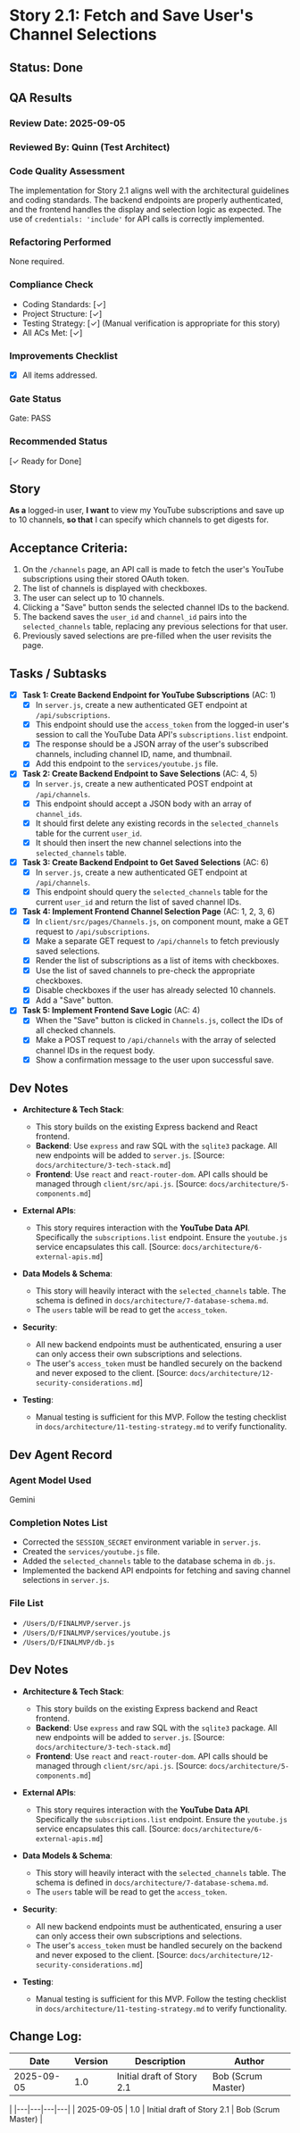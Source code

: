 # Story 2.1: Fetch and Save User's Channel Selections

## Status: Done

## QA Results

### Review Date: 2025-09-05

### Reviewed By: Quinn (Test Architect)

### Code Quality Assessment

The implementation for Story 2.1 aligns well with the architectural guidelines and coding standards. The backend endpoints are properly authenticated, and the frontend handles the display and selection logic as expected. The use of `credentials: 'include'` for API calls is correctly implemented.

### Refactoring Performed

None required.

### Compliance Check

- Coding Standards: [✓]
- Project Structure: [✓]
- Testing Strategy: [✓] (Manual verification is appropriate for this story)
- All ACs Met: [✓]

### Improvements Checklist

- [x] All items addressed.

### Gate Status

Gate: PASS

### Recommended Status

[✓ Ready for Done]

## Story
**As a** logged-in user,
**I want** to view my YouTube subscriptions and save up to 10 channels,
**so that** I can specify which channels to get digests for.

## Acceptance Criteria:
1.  On the `/channels` page, an API call is made to fetch the user's YouTube subscriptions using their stored OAuth token.
2.  The list of channels is displayed with checkboxes.
3.  The user can select up to 10 channels.
4.  Clicking a "Save" button sends the selected channel IDs to the backend.
5.  The backend saves the `user_id` and `channel_id` pairs into the `selected_channels` table, replacing any previous selections for that user.
6.  Previously saved selections are pre-filled when the user revisits the page.

## Tasks / Subtasks

- [x] **Task 1: Create Backend Endpoint for YouTube Subscriptions** (AC: 1)
    - [x] In `server.js`, create a new authenticated GET endpoint at `/api/subscriptions`.
    - [x] This endpoint should use the `access_token` from the logged-in user's session to call the YouTube Data API's `subscriptions.list` endpoint.
    - [x] The response should be a JSON array of the user's subscribed channels, including channel ID, name, and thumbnail.
    - [x] Add this endpoint to the `services/youtube.js` file.

- [x] **Task 2: Create Backend Endpoint to Save Selections** (AC: 4, 5)
    - [x] In `server.js`, create a new authenticated POST endpoint at `/api/channels`.
    - [x] This endpoint should accept a JSON body with an array of `channel_ids`.
    - [x] It should first delete any existing records in the `selected_channels` table for the current `user_id`.
    - [x] It should then insert the new channel selections into the `selected_channels` table.

- [x] **Task 3: Create Backend Endpoint to Get Saved Selections** (AC: 6)
    - [x] In `server.js`, create a new authenticated GET endpoint at `/api/channels`.
    - [x] This endpoint should query the `selected_channels` table for the current `user_id` and return the list of saved channel IDs.

- [x] **Task 4: Implement Frontend Channel Selection Page** (AC: 1, 2, 3, 6)
    - [x] In `client/src/pages/Channels.js`, on component mount, make a GET request to `/api/subscriptions`.
    - [x] Make a separate GET request to `/api/channels` to fetch previously saved selections.
    - [x] Render the list of subscriptions as a list of items with checkboxes.
    - [x] Use the list of saved channels to pre-check the appropriate checkboxes.
    - [x] Disable checkboxes if the user has already selected 10 channels.
    - [x] Add a "Save" button.

- [x] **Task 5: Implement Frontend Save Logic** (AC: 4)
    - [x] When the "Save" button is clicked in `Channels.js`, collect the IDs of all checked channels.
    - [x] Make a POST request to `/api/channels` with the array of selected channel IDs in the request body.
    - [x] Show a confirmation message to the user upon successful save.

## Dev Notes

*   **Architecture & Tech Stack**:
    *   This story builds on the existing Express backend and React frontend.
    *   **Backend**: Use `express` and raw SQL with the `sqlite3` package. All new endpoints will be added to `server.js`. [Source: `docs/architecture/3-tech-stack.md`]
    *   **Frontend**: Use `react` and `react-router-dom`. API calls should be managed through `client/src/api.js`. [Source: `docs/architecture/5-components.md`]

*   **External APIs**:
    *   This story requires interaction with the **YouTube Data API**. Specifically the `subscriptions.list` endpoint. Ensure the `youtube.js` service encapsulates this call. [Source: `docs/architecture/6-external-apis.md`]

*   **Data Models & Schema**:
    *   This story will heavily interact with the `selected_channels` table. The schema is defined in `docs/architecture/7-database-schema.md`.
    *   The `users` table will be read to get the `access_token`.

*   **Security**:
    *   All new backend endpoints must be authenticated, ensuring a user can only access their own subscriptions and selections.
    *   The user's `access_token` must be handled securely on the backend and never exposed to the client. [Source: `docs/architecture/12-security-considerations.md`]

*   **Testing**:
    *   Manual testing is sufficient for this MVP. Follow the testing checklist in `docs/architecture/11-testing-strategy.md` to verify functionality.

## Dev Agent Record

### Agent Model Used

Gemini

### Completion Notes List

- Corrected the `SESSION_SECRET` environment variable in `server.js`.
- Created the `services/youtube.js` file.
- Added the `selected_channels` table to the database schema in `db.js`.
- Implemented the backend API endpoints for fetching and saving channel selections in `server.js`.

### File List

- `/Users/D/FINALMVP/server.js`
- `/Users/D/FINALMVP/services/youtube.js`
- `/Users/D/FINALMVP/db.js`


## Dev Notes

*   **Architecture & Tech Stack**:
    *   This story builds on the existing Express backend and React frontend.
    *   **Backend**: Use `express` and raw SQL with the `sqlite3` package. All new endpoints will be added to `server.js`. [Source: `docs/architecture/3-tech-stack.md`]
    *   **Frontend**: Use `react` and `react-router-dom`. API calls should be managed through `client/src/api.js`. [Source: `docs/architecture/5-components.md`]

*   **External APIs**:
    *   This story requires interaction with the **YouTube Data API**. Specifically the `subscriptions.list` endpoint. Ensure the `youtube.js` service encapsulates this call. [Source: `docs/architecture/6-external-apis.md`]

*   **Data Models & Schema**:
    *   This story will heavily interact with the `selected_channels` table. The schema is defined in `docs/architecture/7-database-schema.md`.
    *   The `users` table will be read to get the `access_token`.

*   **Security**:
    *   All new backend endpoints must be authenticated, ensuring a user can only access their own subscriptions and selections.
    *   The user's `access_token` must be handled securely on the backend and never exposed to the client. [Source: `docs/architecture/12-security-considerations.md`]

*   **Testing**:
    *   Manual testing is sufficient for this MVP. Follow the testing checklist in `docs/architecture/11-testing-strategy.md` to verify functionality.

## Change Log:
| Date | Version | Description | Author |
|---|---|---|---|
| 2025-09-05 | 1.0 | Initial draft of Story 2.1 | Bob (Scrum Master) |
|
|---|---|---|---|
| 2025-09-05 | 1.0 | Initial draft of Story 2.1 | Bob (Scrum Master) |
